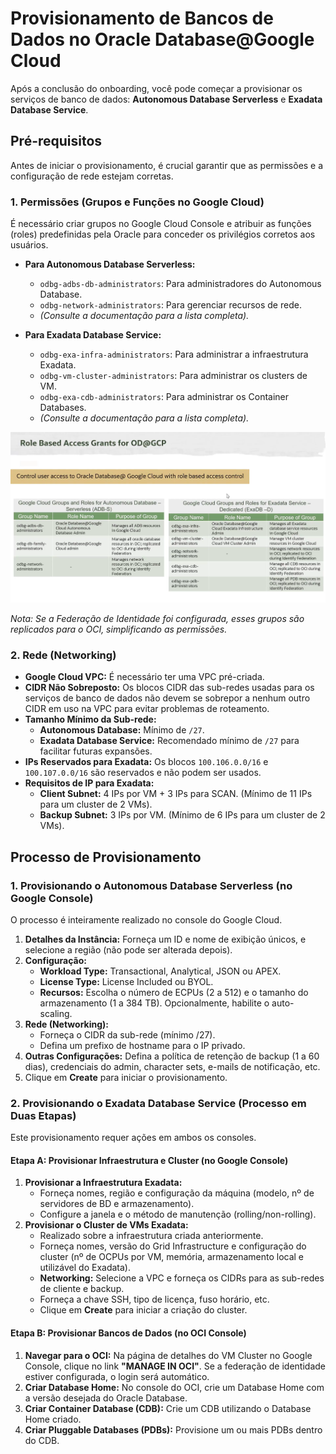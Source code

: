# Provisionamento de Bancos de Dados no Oracle Database@Google Cloud

Após a conclusão do onboarding, você pode começar a provisionar os serviços de banco de dados: **Autonomous Database Serverless** e **Exadata Database Service**.

## Pré-requisitos

Antes de iniciar o provisionamento, é crucial garantir que as permissões e a configuração de rede estejam corretas.

### 1. Permissões (Grupos e Funções no Google Cloud)

É necessário criar grupos no Google Cloud Console e atribuir as funções (roles) predefinidas pela Oracle para conceder os privilégios corretos aos usuários.

* **Para Autonomous Database Serverless:**
    * `odbg-adbs-db-administrators`: Para administradores do Autonomous Database.
    * `odbg-network-administrators`: Para gerenciar recursos de rede.
    * *(Consulte a documentação para a lista completa).*

* **Para Exadata Database Service:**
    * `odbg-exa-infra-administrators`: Para administrar a infraestrutura Exadata.
    * `odbg-vm-cluster-administrators`: Para administrar os clusters de VM.
    * `odbg-exa-cdb-administrators`: Para administrar os Container Databases.
    * *(Consulte a documentação para a lista completa).*

![alt text](images/image4.png)


*Nota: Se a Federação de Identidade foi configurada, esses grupos são replicados para o OCI, simplificando as permissões.*

### 2. Rede (Networking)

* **Google Cloud VPC:** É necessário ter uma VPC pré-criada.
* **CIDR Não Sobreposto:** Os blocos CIDR das sub-redes usadas para os serviços de banco de dados não devem se sobrepor a nenhum outro CIDR em uso na VPC para evitar problemas de roteamento.
* **Tamanho Mínimo da Sub-rede:**
    * **Autonomous Database:** Mínimo de `/27`.
    * **Exadata Database Service:** Recomendado mínimo de `/27` para facilitar futuras expansões.
* **IPs Reservados para Exadata:** Os blocos `100.106.0.0/16` e `100.107.0.0/16` são reservados e não podem ser usados.
* **Requisitos de IP para Exadata:**
    * **Client Subnet:** 4 IPs por VM + 3 IPs para SCAN. (Mínimo de 11 IPs para um cluster de 2 VMs).
    * **Backup Subnet:** 3 IPs por VM. (Mínimo de 6 IPs para um cluster de 2 VMs).

## Processo de Provisionamento

### 1. Provisionando o Autonomous Database Serverless (no Google Console)

O processo é inteiramente realizado no console do Google Cloud.

1.  **Detalhes da Instância:** Forneça um ID e nome de exibição únicos, e selecione a região (não pode ser alterada depois).
2.  **Configuração:**
    * **Workload Type:** Transactional, Analytical, JSON ou APEX.
    * **License Type:** License Included ou BYOL.
    * **Recursos:** Escolha o número de ECPUs (2 a 512) e o tamanho do armazenamento (1 a 384 TB). Opcionalmente, habilite o auto-scaling.
3.  **Rede (Networking):**
    * Forneça o CIDR da sub-rede (mínimo /27).
    * Defina um prefixo de hostname para o IP privado.
4.  **Outras Configurações:** Defina a política de retenção de backup (1 a 60 dias), credenciais do admin, character sets, e-mails de notificação, etc.
5.  Clique em **Create** para iniciar o provisionamento.

### 2. Provisionando o Exadata Database Service (Processo em Duas Etapas)

Este provisionamento requer ações em ambos os consoles.

#### **Etapa A: Provisionar Infraestrutura e Cluster (no Google Console)**

1.  **Provisionar a Infraestrutura Exadata:**
    * Forneça nomes, região e configuração da máquina (modelo, nº de servidores de BD e armazenamento).
    * Configure a janela e o método de manutenção (rolling/non-rolling).
2.  **Provisionar o Cluster de VMs Exadata:**
    * Realizado sobre a infraestrutura criada anteriormente.
    * Forneça nomes, versão do Grid Infrastructure e configuração do cluster (nº de OCPUs por VM, memória, armazenamento local e utilizável do Exadata).
    * **Networking:** Selecione a VPC e forneça os CIDRs para as sub-redes de cliente e backup.
    * Forneça a chave SSH, tipo de licença, fuso horário, etc.
    * Clique em **Create** para iniciar a criação do cluster.

#### **Etapa B: Provisionar Bancos de Dados (no OCI Console)**

1.  **Navegar para o OCI:** Na página de detalhes do VM Cluster no Google Console, clique no link **"MANAGE IN OCI"**. Se a federação de identidade estiver configurada, o login será automático.
2.  **Criar Database Home:** No console do OCI, crie um Database Home com a versão desejada do Oracle Database.
3.  **Criar Container Database (CDB):** Crie um CDB utilizando o Database Home criado.
4.  **Criar Pluggable Databases (PDBs):** Provisione um ou mais PDBs dentro do CDB.

